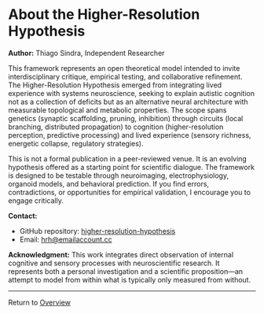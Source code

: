 # About the Higher-Resolution Hypothesis

**Author:** Thiago Sindra, Independent Researcher

This framework represents an open theoretical model intended to invite interdisciplinary critique, empirical testing, and collaborative refinement. The Higher-Resolution Hypothesis emerged from integrating lived experience with systems neuroscience, seeking to explain autistic cognition not as a collection of deficits but as an alternative neural architecture with measurable topological and metabolic properties. The scope spans genetics (synaptic scaffolding, pruning, inhibition) through circuits (local branching, distributed propagation) to cognition (higher-resolution perception, predictive processing) and lived experience (sensory richness, energetic collapse, regulatory strategies).

This is not a formal publication in a peer-reviewed venue. It is an evolving hypothesis offered as a starting point for scientific dialogue. The framework is designed to be testable through neuroimaging, electrophysiology, organoid models, and behavioral prediction. If you find errors, contradictions, or opportunities for empirical validation, I encourage you to engage critically.

**Contact:**
- GitHub repository: [higher-resolution-hypothesis](https://github.com/thiagosindra/higher-resolution-hypothesis)
- Email: [hrh@emailaccount.cc](mailto:hrh@emailaccount.cc)

**Acknowledgment:** This work integrates direct observation of internal cognitive and sensory processes with neuroscientific research. It represents both a personal investigation and a scientific proposition—an attempt to model from within what is typically only measured from without.

---

Return to [Overview](./index.md)
